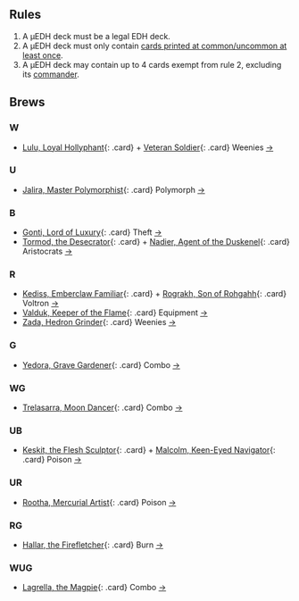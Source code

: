 ## Rules

1. A μEDH deck must be a legal EDH deck.
2. A μEDH deck must only contain [cards printed at common/uncommon at least once](https://scryfall.com/search?q=f%3Aedh+r%3Cr).
3. A μEDH deck may contain up to 4 cards exempt from rule 2, excluding its [commander](https://scryfall.com/search?q=f%3Aedh+r%3Cr+is%3Acommander).

## Brews

### W <span class="W"></span>

- [Lulu, Loyal Hollyphant](https://scryfall.com/card/clb/32/lulu-loyal-hollyphant){: .card} + [Veteran Soldier](https://scryfall.com/card/clb/48/veteran-soldier){: .card} Weenies [&rarr;](https://www.moxfield.com/decks/ek2k0Kxo80ipe6_jnM47UA)

### U <span class="U"></span>

- [Jalira, Master Polymorphist](https://scryfall.com/card/a25/63/jalira-master-polymorphist){: .card} Polymorph [&rarr;](https://www.moxfield.com/decks/k1_rRxycJkKPRRl1OoZSMg)

### B <span class="B"></span>

- [Gonti, Lord of Luxury](https://scryfall.com/card/cmm/162/gonti-lord-of-luxury){: .card} Theft [&rarr;](https://www.moxfield.com/decks/THdM5DVpD0-2xM71oVGNjQ)
- [Tormod, the Desecrator](https://scryfall.com/card/cmr/155/tormod-the-desecrator){: .card} + [Nadier, Agent of the Duskenel](https://scryfall.com/card/cmr/135/nadier-agent-of-the-duskenel){: .card} Aristocrats [&rarr;](https://www.moxfield.com/decks/EIeRKQu9r0Oooen4GU69Dw)

### R <span class="R"></span>

- [Kediss, Emberclaw Familiar](https://scryfall.com/card/cmr/188/kediss-emberclaw-familiar){: .card} + [Rograkh, Son of Rohgahh](https://scryfall.com/card/cmr/197/rograkh-son-of-rohgahh){: .card} Voltron [&rarr;](https://www.moxfield.com/decks/xavvIDq_7kOmZ7PB_9iFhQ)
- [Valduk, Keeper of the Flame](https://scryfall.com/card/cmm/266/valduk-keeper-of-the-flame){: .card} Equipment [&rarr;](https://www.moxfield.com/decks/8Xe9R9I0LESEVm3JtBtSxQ)
- [Zada, Hedron Grinder](https://scryfall.com/card/cmm/268/zada-hedron-grinder){: .card} Weenies [&rarr;](https://www.moxfield.com/decks/zlf6sesqP0S5zS87rEWFBw)

### G <span class="G"></span>

- [Yedora, Grave Gardener](https://scryfall.com/card/cmm/333/yedora-grave-gardener){: .card} Combo [&rarr;](https://www.moxfield.com/decks/KKKRGtlAf0ic_l3hlbvP9g)

### WG <span class="W"></span><span class="G"></span>
- [Trelasarra, Moon Dancer](https://scryfall.com/card/afr/236/trelasarra-moon-dancer){: .card} Combo [&rarr;](https://www.moxfield.com/decks/3LWUHKvJ_0KLSthQOBd_7w)

### UB <span class="U"></span><span class="B"></span>
- [Keskit, the Flesh Sculptor](https://scryfall.com/card/moc/254/keskit-the-flesh-sculptor){: .card} + [Malcolm, Keen-Eyed Navigator](https://scryfall.com/card/lcc/161/malcolm-keen-eyed-navigator){: .card} Poison [&rarr;](https://www.moxfield.com/decks/Jvj4KE_LiEWg4UTiqlACyA)

### UR <span class="U"></span><span class="R"></span>
- [Rootha, Mercurial Artist](https://scryfall.com/card/stx/227/rootha-mercurial-artist){: .card} Poison [&rarr;](https://www.moxfield.com/decks/PPPwSNSVWEai8wygZfj2IA)

### RG <span class="R"></span><span class="G"></span>
- [Hallar, the Firefletcher](https://scryfall.com/card/dom/196/hallar-the-firefletcher){: .card} Burn [&rarr;](https://www.moxfield.com/decks/GFUaxnMTmUKFg_RMyEpd3A)

### WUG <span class="W"></span><span class="U"></span><span class="G"></span>
- [Lagrella, the Magpie](https://scryfall.com/card/snc/196/lagrella-the-magpie){: .card} Combo [&rarr;](https://www.moxfield.com/decks/rVfbj4k7z0-5tgAP0x711Q)
